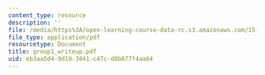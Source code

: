 ```yaml
---
content_type: resource
description: ''
file: /media/https%3A/open-learning-course-data-rc.s3.amazonaws.com/15-066j-system-optimization-and-analysis-for-manufacturing-summer-2003/eb3aa5d49d193841c47cd8b877f4aa64_group1_writeup.pdf
file_type: application/pdf
resourcetype: Document
title: group1_writeup.pdf
uid: eb3aa5d4-9d19-3841-c47c-d8b877f4aa64
---
```


